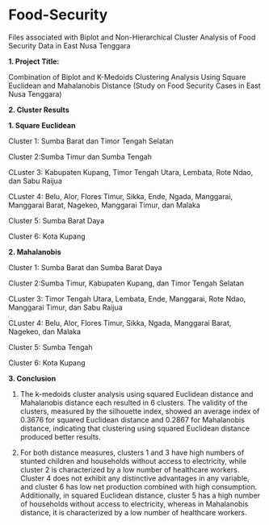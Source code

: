 # Food-Security
Files associated with Biplot and Non-Hierarchical Cluster Analysis of Food Security Data in East Nusa Tenggara

**1. Project Title:**

Combination of Biplot and K-Medoids Clustering Analysis Using Square Euclidean and Mahalanobis Distance (Study on Food Security Cases in East Nusa Tenggara)

**2. Cluster Results**

**1. Square Euclidean**

Cluster 1: Sumba Barat dan Timor Tengah Selatan

Cluster 2:Sumba Timur dan Sumba Tengah

CLuster 3: Kabupaten Kupang, Timor Tengah Utara, Lembata, Rote Ndao, dan Sabu Raijua

CLuster 4: Belu, Alor, Flores Timur, Sikka, Ende, Ngada, Manggarai, Manggarai Barat, Nagekeo, Manggarai Timur, dan Malaka

Cluster 5: Sumba Barat Daya

Cluster 6: Kota Kupang

**2. Mahalanobis**

Cluster 1: Sumba Barat dan Sumba Barat Daya

Cluster 2:Sumba Timur, Kabupaten Kupang, dan Timor Tengah Selatan

CLuster 3: Timor Tengah Utara, Lembata, Ende, Manggarai, Rote Ndao, Manggarai Timur, dan Sabu Raijua

CLuster 4: Belu, Alor, Flores Timur, Sikka, Ngada, Manggarai Barat, Nagekeo, dan Malaka

Cluster 5: Sumba Tengah

Cluster 6: Kota Kupang

**3. Conclusion**
1. The k-medoids cluster analysis using squared Euclidean distance and Mahalanobis distance each resulted in 6 clusters. The validity of the clusters, measured by the silhouette index, showed an average index of 0.3676 for squared Euclidean distance and 0.2867 for Mahalanobis distance, indicating that clustering using squared Euclidean distance produced better results.

2. For both distance measures, clusters 1 and 3 have high numbers of stunted children and households without access to electricity, while cluster 2 is characterized by a low number of healthcare workers. Cluster 4 does not exhibit any distinctive advantages in any variable, and cluster 6 has low net production combined with high consumption. Additionally, in squared Euclidean distance, cluster 5 has a high number of households without access to electricity, whereas in Mahalanobis distance, it is characterized by a low number of healthcare workers.

